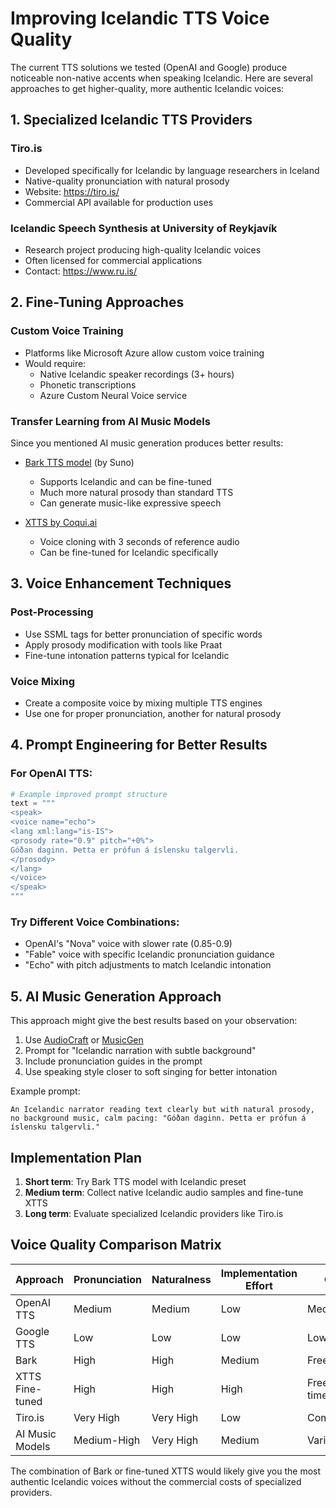 # Improving Icelandic TTS Voice Quality

The current TTS solutions we tested (OpenAI and Google) produce noticeable non-native accents when speaking Icelandic. Here are several approaches to get higher-quality, more authentic Icelandic voices:

## 1. Specialized Icelandic TTS Providers

### Tiro.is
- Developed specifically for Icelandic by language researchers in Iceland
- Native-quality pronunciation with natural prosody
- Website: https://tiro.is/
- Commercial API available for production uses

### Icelandic Speech Synthesis at University of Reykjavík
- Research project producing high-quality Icelandic voices
- Often licensed for commercial applications
- Contact: https://www.ru.is/

## 2. Fine-Tuning Approaches

### Custom Voice Training
- Platforms like Microsoft Azure allow custom voice training
- Would require:
  - Native Icelandic speaker recordings (3+ hours)
  - Phonetic transcriptions
  - Azure Custom Neural Voice service

### Transfer Learning from AI Music Models
Since you mentioned AI music generation produces better results:

- [Bark TTS model](https://github.com/suno-ai/bark) (by Suno)
  - Supports Icelandic and can be fine-tuned
  - Much more natural prosody than standard TTS
  - Can generate music-like expressive speech

- [XTTS by Coqui.ai](https://github.com/coqui-ai/TTS) 
  - Voice cloning with 3 seconds of reference audio
  - Can be fine-tuned for Icelandic specifically

## 3. Voice Enhancement Techniques

### Post-Processing
- Use SSML tags for better pronunciation of specific words
- Apply prosody modification with tools like Praat
- Fine-tune intonation patterns typical for Icelandic

### Voice Mixing
- Create a composite voice by mixing multiple TTS engines
- Use one for proper pronunciation, another for natural prosody

## 4. Prompt Engineering for Better Results

### For OpenAI TTS:
```python
# Example improved prompt structure
text = """
<speak>
<voice name="echo">
<lang xml:lang="is-IS">
<prosody rate="0.9" pitch="+0%">
Góðan daginn. Þetta er prófun á íslensku talgervli.
</prosody>
</lang>
</voice>
</speak>
"""
```

### Try Different Voice Combinations:
- OpenAI's "Nova" voice with slower rate (0.85-0.9)
- "Fable" voice with specific Icelandic pronunciation guidance
- "Echo" with pitch adjustments to match Icelandic intonation

## 5. AI Music Generation Approach

This approach might give the best results based on your observation:

1. Use [AudioCraft](https://github.com/facebookresearch/audiocraft) or [MusicGen](https://huggingface.co/facebook/musicgen-large)
2. Prompt for "Icelandic narration with subtle background" 
3. Include pronunciation guides in the prompt
4. Use speaking style closer to soft singing for better intonation

Example prompt:
```
An Icelandic narrator reading text clearly but with natural prosody, no background music, calm pacing: "Góðan daginn. Þetta er prófun á íslensku talgervli."
```

## Implementation Plan

1. **Short term**: Try Bark TTS model with Icelandic preset
2. **Medium term**: Collect native Icelandic audio samples and fine-tune XTTS
3. **Long term**: Evaluate specialized Icelandic providers like Tiro.is

## Voice Quality Comparison Matrix

| Approach | Pronunciation | Naturalness | Implementation Effort | Cost |
|----------|---------------|-------------|------------------------|------|
| OpenAI TTS | Medium | Medium | Low | Medium |
| Google TTS | Low | Low | Low | Low |
| Bark | High | High | Medium | Free |
| XTTS Fine-tuned | High | High | High | Free/One-time |
| Tiro.is | Very High | Very High | Low | Commercial |
| AI Music Models | Medium-High | Very High | Medium | Varies |

The combination of Bark or fine-tuned XTTS would likely give you the most authentic Icelandic voices without the commercial costs of specialized providers.